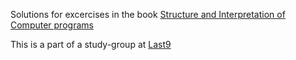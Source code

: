 Solutions for excercises in the book [Structure and Interpretation of Computer programs](https://doc.lagout.org/programmation/Lisp/Scheme/SICP.pdf)

This is a part of a study-group at [Last9](https://last9.io/)
